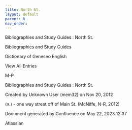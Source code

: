 ```yaml
---
title: North St.
layout: default
parent: N
nav_order:
---
```


Bibliographies and Study Guides : North St.

Bibliographies and Study Guides

Dictionary of Geneseo English

View All Entries

M-P

Bibliographies and Study Guides : North St.

Created by  Unknown User (mem32) on Nov 20, 2012

(n.) - one way street off of Main St. (McNiffe, N-R, 2012)

Document generated by Confluence on May 22, 2023 12:37

Atlassian

